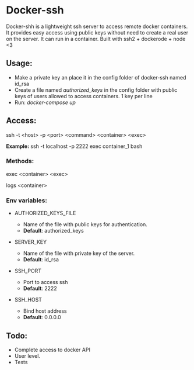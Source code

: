 # Docker-ssh

Docker-shh is a lightweight ssh server to access remote docker containers. It provides easy access using public keys without need to create a real user on the server. It can run in a container.
Built with ssh2 + dockerode + node <3

## Usage: 

- Make a private key an place it in the config folder of docker-ssh named id_rsa
- Create a file named *authorized_keys* in the config folder with public keys of users allowed to access containers. 1 key per line
- Run: *docker-compose up* 

## Access:
ssh -t \<host> -p \<port> \<command> \<container> \<exec>

**Example:**
 ssh -t localhost -p 2222 exec container_1 bash

### Methods:
exec \<container> \<exec>

logs \<container>

### Env variables:
- AUTHORIZED_KEYS_FILE
  - Name of the file with public keys for authentication. 
  - **Default**: authorized_keys

- SERVER_KEY
  - Name of the file with private key of the server.
  - **Default**: id_rsa
- SSH_PORT
	-  Port to access ssh
	- **Default**: 2222
- SSH_HOST
	- Bind host address
	- **Default**: 0.0.0.0


## Todo:
- Complete access to docker API
- User level.
- Tests
